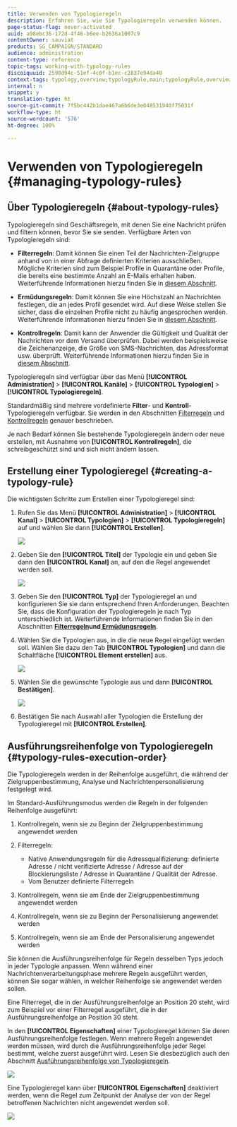 ```yaml
---
title: Verwenden von Typologieregeln
description: Erfahren Sie, wie Sie Typologieregeln verwenden können.
page-status-flag: never-activated
uuid: a98ebc36-172d-4f46-b6ee-b2636a1007c9
contentOwner: sauviat
products: SG_CAMPAIGN/STANDARD
audience: administration
content-type: reference
topic-tags: working-with-typology-rules
discoiquuid: 2590d94c-51ef-4c0f-b1ec-c2837e94da40
context-tags: typology,overview;typologyRule,main;typologyRule,overview
internal: n
snippet: y
translation-type: ht
source-git-commit: 7f5bc442b1dae467a6b6de3e048531940f75031f
workflow-type: ht
source-wordcount: '576'
ht-degree: 100%

---
```



# Verwenden von Typologieregeln {#managing-typology-rules}

## Über Typologieregeln {#about-typology-rules}

Typologieregeln sind Geschäftsregeln, mit denen Sie eine Nachricht prüfen und filtern können, bevor Sie sie senden. Verfügbare Arten von Typologieregeln sind:

* **Filterregeln**: Damit können Sie einen Teil der Nachrichten-Zielgruppe anhand von in einer Abfrage definierten Kriterien ausschließen. Mögliche Kriterien sind zum Beispiel Profile in Quarantäne oder Profile, die bereits eine bestimmte Anzahl an E-Mails erhalten haben. Weiterführende Informationen hierzu finden Sie in [diesem Abschnitt](../../sending/using/filtering-rules.md).

* **Ermüdungsregeln**: Damit können Sie eine Höchstzahl an Nachrichten festlegen, die an jedes Profil gesendet wird. Auf diese Weise stellen Sie sicher, dass die einzelnen Profile nicht zu häufig angesprochen werden. Weiterführende Informationen hierzu finden Sie in [diesem Abschnitt](../../sending/using/fatigue-rules.md).

* **Kontrollregeln**: Damit kann der Anwender die Gültigkeit und Qualität der Nachrichten vor dem Versand überprüfen. Dabei werden beispielsweise die Zeichenanzeige, die Größe von SMS-Nachrichten, das Adressformat usw. überprüft. Weiterführende Informationen hierzu finden Sie in [diesem Abschnitt](../../sending/using/control-rules.md).

Typologieregeln sind verfügbar über das Menü **[!UICONTROL Administration]** > **[!UICONTROL Kanäle]** > **[!UICONTROL Typologien]** > **[!UICONTROL Typologieregeln]**.

Standardmäßig sind mehrere vordefinierte **Filter**- und **Kontroll**-Typologieregeln verfügbar. Sie werden in den Abschnitten [Filterregeln](../../sending/using/fatigue-rules.md) und [Kontrollregeln](../../sending/using/control-rules.md) genauer beschrieben.

Je nach Bedarf können Sie bestehende Typologieregeln ändern oder neue erstellen, mit Ausnahme von **[!UICONTROL Kontrollregeln]**, die schreibgeschützt sind und sich nicht ändern lassen.

## Erstellung einer Typologieregel {#creating-a-typology-rule}

Die wichtigsten Schritte zum Erstellen einer Typologieregel sind:

1. Rufen Sie das Menü **[!UICONTROL Administration]** > **[!UICONTROL Kanal]** > **[!UICONTROL Typologien]** > **[!UICONTROL Typologieregeln]** auf und wählen Sie dann **[!UICONTROL Erstellen]**.

   ![](assets/typology_create-rule.png)

1. Geben Sie den **[!UICONTROL Titel]** der Typologie ein und geben Sie dann den **[!UICONTROL Kanal]** an, auf den die Regel angewendet werden soll.

   ![](assets/typology-rule-label.png)

1. Geben Sie den **[!UICONTROL Typ]** der Typologieregel an und konfigurieren Sie sie dann entsprechend Ihren Anforderungen. Beachten Sie, dass die Konfiguration der Typologieregeln je nach Typ unterschiedlich ist. Weiterführende Informationen finden Sie in den Abschnitten **[Filterregeln](../../sending/using/filtering-rules.md)**und**[ Ermüdungsregeln](../../sending/using/fatigue-rules.md)**.

1. Wählen Sie die Typologien aus, in die die neue Regel eingefügt werden soll. Wählen Sie dazu den Tab **[!UICONTROL Typologien]** und dann die Schaltfläche **[!UICONTROL Element erstellen]** aus.

   ![](assets/typology-typologies-tab.png)

1. Wählen Sie die gewünschte Typologie aus und dann **[!UICONTROL Bestätigen]**.

   ![](assets/typology-link.png)

1. Bestätigen Sie nach Auswahl aller Typologien die Erstellung der Typologieregel mit **[!UICONTROL Erstellen]**.

## Ausführungsreihenfolge von Typologieregeln   {#typology-rules-execution-order}

Die Typologieregeln werden in der Reihenfolge ausgeführt, die während der Zielgruppenbestimmung, Analyse und Nachrichtenpersonalisierung festgelegt wird.

Im Standard-Ausführungsmodus werden die Regeln in der folgenden Reihenfolge ausgeführt:

1. Kontrollregeln, wenn sie zu Beginn der Zielgruppenbestimmung angewendet werden
1. Filterregeln:

   * Native Anwendungsregeln für die Adressqualifizierung: definierte Adresse / nicht verifizierte Adresse / Adresse auf der Blockierungsliste / Adresse in Quarantäne / Qualität der Adresse.
   * Vom Benutzer definierte Filterregeln

1. Kontrollregeln, wenn sie am Ende der Zielgruppenbestimmung angewendet werden
1. Kontrollregeln, wenn sie zu Beginn der Personalisierung angewendet werden
1. Kontrollregeln, wenn sie am Ende der Personalisierung angewendet werden

Sie können die Ausführungsreihenfolge für Regeln desselben Typs jedoch in jeder Typologie anpassen. Wenn während einer Nachrichtenverarbeitungsphase mehrere Regeln ausgeführt werden, können Sie sogar wählen, in welcher Reihenfolge sie angewendet werden sollen.

Eine Filterregel, die in der Ausführungsreihenfolge an Position 20 steht, wird zum Beispiel vor einer Filterregel ausgeführt, die in der Ausführungsreihenfolge an Position 30 steht.

In den **[!UICONTROL Eigenschaften]** einer Typologieregel können Sie deren Ausführungsreihenfolge festlegen. Wenn mehrere Regeln angewendet werden müssen, wird durch die Ausführungsreihenfolge jeder Regel bestimmt, welche zuerst ausgeführt wird. Lesen Sie diesbezüglich auch den Abschnitt [Ausführungsreihenfolge von Typologieregeln](#typology-rules-execution-order).

![](assets/typology_rule-active.png)

Eine Typologieregel kann über **[!UICONTROL Eigenschaften]** deaktiviert werden, wenn die Regel zum Zeitpunkt der Analyse der von der Regel betroffenen Nachrichten nicht angewendet werden soll.

![](assets/typology_rule-order.png)